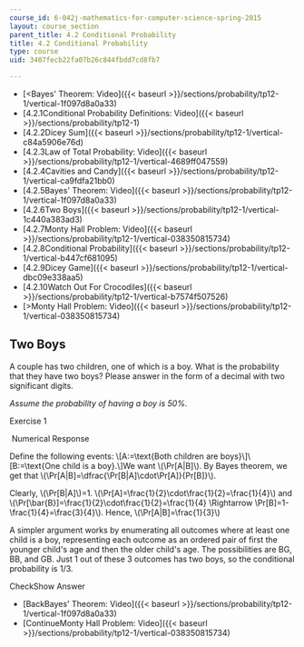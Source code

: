 ```yaml
---
course_id: 6-042j-mathematics-for-computer-science-spring-2015
layout: course_section
parent_title: 4.2 Conditional Probability
title: 4.2 Conditional Probability
type: course
uid: 3407fecb22fa07b26c844fbdd7cd8fb7

---
```


*   [<Bayes' Theorem: Video]({{< baseurl >}}/sections/probability/tp12-1/vertical-1f097d8a0a33)
*   [4.2.1Conditional Probability Definitions: Video]({{< baseurl >}}/sections/probability/tp12-1)
*   [4.2.2Dicey Sum]({{< baseurl >}}/sections/probability/tp12-1/vertical-c84a5906e76d)
*   [4.2.3Law of Total Probability: Video]({{< baseurl >}}/sections/probability/tp12-1/vertical-4689ff047559)
*   [4.2.4Cavities and Candy]({{< baseurl >}}/sections/probability/tp12-1/vertical-ca9fdfa21bb0)
*   [4.2.5Bayes' Theorem: Video]({{< baseurl >}}/sections/probability/tp12-1/vertical-1f097d8a0a33)
*   [4.2.6Two Boys]({{< baseurl >}}/sections/probability/tp12-1/vertical-1c440a383ad3)
*   [4.2.7Monty Hall Problem: Video]({{< baseurl >}}/sections/probability/tp12-1/vertical-038350815734)
*   [4.2.8Conditional Probability]({{< baseurl >}}/sections/probability/tp12-1/vertical-b447cf681095)
*   [4.2.9Dicey Game]({{< baseurl >}}/sections/probability/tp12-1/vertical-dbc09e338aa5)
*   [4.2.10Watch Out For Crocodiles]({{< baseurl >}}/sections/probability/tp12-1/vertical-b7574f507526)
*   [\>Monty Hall Problem: Video]({{< baseurl >}}/sections/probability/tp12-1/vertical-038350815734)

Two Boys
--------

  

A couple has two children, one of which is a boy. What is the probability that they have two boys? Please answer in the form of a decimal with two significant digits.

_Assume the probability of having a boy is 50%._

Exercise 1

&nbsp;Numerical Response&nbsp;

Define the following events: \\\[A:=\\text{Both children are boys}\\\]\\\[B:=\\text{One child is a boy}.\\\]We want \\(\\Pr\[A|B\]\\). By Bayes theorem, we get that \\(\\Pr\[A|B\]=\\dfrac{\\Pr\[B|A\]\\cdot\\Pr\[A\]}{Pr\[B\]}\\).

Clearly, \\(\\Pr\[B|A\]\\)=1. \\(\\Pr\[A\]=\\frac{1}{2}\\cdot\\frac{1}{2}=\\frac{1}{4}\\) and \\(\\Pr\[\\bar{B}\]=\\frac{1}{2}\\cdot\\frac{1}{2}=\\frac{1}{4} \\Rightarrow \\Pr\[B\]=1-\\frac{1}{4}=\\frac{3}{4}\\). Hence, \\(\\Pr\[A|B\]=\\frac{1}{3}\\)

A simpler argument works by enumerating all outcomes where at least one child is a boy, representing each outcome as an ordered pair of first the younger child's age and then the older child's age. The possibilities are BG, BB, and GB. Just 1 out of these 3 outcomes has two boys, so the conditional probability is 1/3.

CheckShow Answer

*   [BackBayes' Theorem: Video]({{< baseurl >}}/sections/probability/tp12-1/vertical-1f097d8a0a33)
*   [ContinueMonty Hall Problem: Video]({{< baseurl >}}/sections/probability/tp12-1/vertical-038350815734)